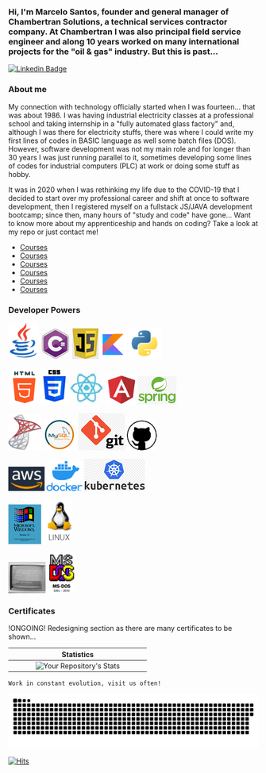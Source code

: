 ### Hi, I'm Marcelo Santos, founder and general manager of Chambertran Solutions, a technical services contractor company. At Chambertran I was also principal field service engineer and along 10 years worked on many international projects for the "oil & gas" industry. But this is past...

[![Linkedin Badge](https://img.shields.io/badge/-LinkedIn-blue?style=flat-square&logo=Linkedin&logoColor=white&link=https://www.linkedin.com/in/marcelobikerdev/)](https://www.linkedin.com/in/marcelobikerdev/)


### About me
My connection with technology officially started when I was fourteen... that was about 1986. I was having industrial electricity classes at a professional school and taking internship in a "fully automated glass factory" and, although I was there for electricity stuffs, there was where I could write my first lines of codes in BASIC language as well some batch files (DOS). However, software development was not my main role and for longer than 30 years I was just running parallel to it, sometimes developing some lines of codes for industrial computers (PLC) at work or doing some stuff as hobby.

It was in 2020 when I was rethinking my life due to the COVID-19 that I decided to start over my professional career and shift at once to software development, then I registered myself on a fullstack JS/JAVA development bootcamp; since then, many hours of "study and code" have gone... Want to know more about my apprenticeship and hands on coding? Take a look at my repo or just contact me!

- [Courses](https://web.dio.me/) 
- [Courses](https://www.academiadecodigo.org/)
- [Courses](https://www.baeldung.com/)
- [Courses](https://www.algaworks.com)
- [Courses](https://www.udemy.com)
- [Courses](https://www.freecodecamp.org)

### Developer Powers
![image-20211113233356591](Image/image-20211113233356591.png)              ![image-20211113235059543](Image/image-20211113235059543.png)                ![image-20211113234134511](Image/image-20211113234134511.png)                ![image-20211113122919140](Image/image-20211113122919140.png)                ![image-20211113122258724](Image/image-20211113122258724.png)

![image-20211113125410000](Image/image-20211113125410000.png)              ![image-20211113125511569](Image/image-20211113125511569.png)               ![image-20211113125128447](Image/image-20211113125128447.png)              ![image-20211113125235400](Image/image-20211113125235400.png)               ![image-20211113125128474](Image/image-20211113125128474.png)

![image-20211113214416142](Image/image-20211113214416142.png)            ![image-20211113214913945](Image/image-20211113214913945.png)             ![image-20211113232623951](Image/image-20211113232623951.png)               ![image-20211113232623950](Image/image-20211113232623950.png)

![image-20211113155435967](Image/image-20211113155435967.png)               ![image-20211113155345678](Image/image-20211113155345678.png)                ![image-20211113155345543](Image/image-20211113155345543.png)

![image-20211113213944803](Image/image-20211113213944803.png)           ![image-20211113214625413](Image/image-20211113214625413.png)

![image-20211113233023632](Image/image-20211113233023632.png)             ![image-20211113213905917](Image/image-20211113213905917.png)

### Certificates
!ONGOING! Redesigning section as there are many certificates to be shown...





<center>


| |Statistics | |
| :---: |  :---: |  :---: |
|  &nbsp; &nbsp; &nbsp; &nbsp; &nbsp; | ![Your Repository's Stats](https://github-readme-stats.vercel.app/api/top-langs/?username=8-marcelosantos-8&theme=blue-green) |  &nbsp; &nbsp; &nbsp; &nbsp; &nbsp; |



</center>

```Work
Work in constant evolution, visit us often!
```

![Gits Snake Revenge Animation](https://github.com/8-marcelosantos-8/Marcelo-Biker-Dev/blob/main/github-contribution-grid-snake.svg)


</center>

[![Hits](https://hits.seeyoufarm.com/api/count/incr/badge.svg?url=https%3A%2F%2Fgithub.com%2FMarcelo-Biker-Dev%2Fhit-counter&count_bg=%2379C83D&title_bg=%23555555&icon=&icon_color=%23FFF&title=hits&edge_flat=false)](https://hits.seeyoufarm.com)
